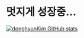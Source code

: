 # 멋지게 성장중...

[![donghyunKim GitHub stats](https://github-readme-stats.vercel.app/api?username=dhLeoKim&theme=dark)](https://github.com/anuraghazra/github-readme-stats)

<!--
**dhLeoKim/dhLeoKim** is a ✨ _special_ ✨ repository because its `README.md` (this file) appears on your GitHub profile.

Here are some ideas to get you started:

- 🔭 I’m currently working on ...
- 🌱 I’m currently learning ...
- 👯 I’m looking to collaborate on ...
- 🤔 I’m looking for help with ...
- 💬 Ask me about ...
- 📫 How to reach me: ...
- 😄 Pronouns: ...
- ⚡ Fun fact: ...
-->
